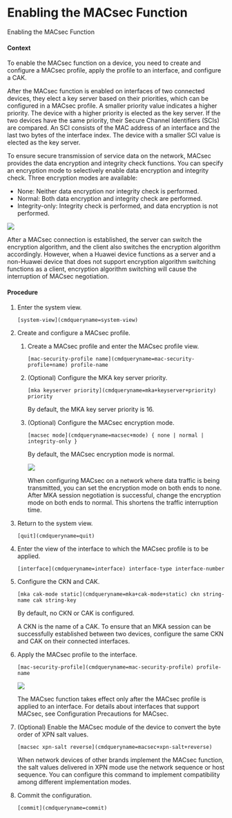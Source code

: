 Enabling the MACsec Function
============================

Enabling the MACsec Function

#### Context

To enable the MACsec function on a device, you need to create and configure a MACsec profile, apply the profile to an interface, and configure a CAK.

After the MACsec function is enabled on interfaces of two connected devices, they elect a key server based on their priorities, which can be configured in a MACsec profile. A smaller priority value indicates a higher priority. The device with a higher priority is elected as the key server. If the two devices have the same priority, their Secure Channel Identifiers (SCIs) are compared. An SCI consists of the MAC address of an interface and the last two bytes of the interface index. The device with a smaller SCI value is elected as the key server.

To ensure secure transmission of service data on the network, MACsec provides the data encryption and integrity check functions. You can specify an encryption mode to selectively enable data encryption and integrity check. Three encryption modes are available:

* None: Neither data encryption nor integrity check is performed.
* Normal: Both data encryption and integrity check are performed.
* Integrity-only: Integrity check is performed, and data encryption is not performed.

![](public_sys-resources/note_3.0-en-us.png) 

After a MACsec connection is established, the server can switch the encryption algorithm, and the client also switches the encryption algorithm accordingly. However, when a Huawei device functions as a server and a non-Huawei device that does not support encryption algorithm switching functions as a client, encryption algorithm switching will cause the interruption of MACsec negotiation.



#### Procedure

1. Enter the system view.
   
   
   ```
   [system-view](cmdqueryname=system-view)
   ```
2. Create and configure a MACsec profile.
   1. Create a MACsec profile and enter the MACsec profile view.
      
      
      ```
      [mac-security-profile name](cmdqueryname=mac-security-profile+name) profile-name
      ```
   2. (Optional) Configure the MKA key server priority.
      
      
      ```
      [mka keyserver priority](cmdqueryname=mka+keyserver+priority) priority
      ```
      
      By default, the MKA key server priority is 16.
   3. (Optional) Configure the MACsec encryption mode.
      
      
      ```
      [macsec mode](cmdqueryname=macsec+mode) { none | normal | integrity-only }
      ```
      
      By default, the MACsec encryption mode is normal.
      
      ![](public_sys-resources/note_3.0-en-us.png) 
      
      When configuring MACsec on a network where data traffic is being transmitted, you can set the encryption mode on both ends to none. After MKA session negotiation is successful, change the encryption mode on both ends to normal. This shortens the traffic interruption time.
3. Return to the system view.
   
   
   ```
   [quit](cmdqueryname=quit)
   ```
4. Enter the view of the interface to which the MACsec profile is to be applied.
   
   
   ```
   [interface](cmdqueryname=interface) interface-type interface-number
   ```
5. Configure the CKN and CAK.
   
   
   ```
   [mka cak-mode static](cmdqueryname=mka+cak-mode+static) ckn string-name cak string-key
   ```
   
   By default, no CKN or CAK is configured.
   
   A CKN is the name of a CAK. To ensure that an MKA session can be successfully established between two devices, configure the same CKN and CAK on their connected interfaces.
6. Apply the MACsec profile to the interface.
   
   
   ```
   [mac-security-profile](cmdqueryname=mac-security-profile) profile-name
   ```
   ![](public_sys-resources/note_3.0-en-us.png) 
   
   The MACsec function takes effect only after the MACsec profile is applied to an interface. For details about interfaces that support MACsec, see Configuration Precautions for MACsec.
7. (Optional) Enable the MACsec module of the device to convert the byte order of XPN salt values.
   
   
   ```
   [macsec xpn-salt reverse](cmdqueryname=macsec+xpn-salt+reverse)
   ```
   
   When network devices of other brands implement the MACsec function, the salt values delivered in XPN mode use the network sequence or host sequence. You can configure this command to implement compatibility among different implementation modes.
8. Commit the configuration.
   
   
   ```
   [commit](cmdqueryname=commit)
   ```